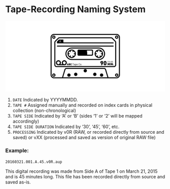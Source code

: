 # Tape-Recording Naming System

![cassette tape graphic](../img/tape.png?raw=true "cassette tape graphic")

1. `DATE`  Indicated by YYYYMMDD.
2. `TAPE #`  Assigned manually and recorded on index cards in physical collection (non-chronological)
3. `TAPE SIDE`  Indicated by ‘A’ or ‘B’ (sides ‘1’ or ‘2’ will be mapped accordingly)
4. `TAPE SIDE DURATION`  Indicated by ‘30’, ‘45’, ‘60’, etc.
5. `PROCESSING`  Indicated by v0R (RAW, or recorded directly from source and saved) or vXX (processed and saved as version of original RAW file)

### Example:  
`20160321.001.A.45.v0R.aup`

This digital recording was made from Side A of Tape 1 on March 21, 2015 and is 45 minutes long.  This file has been recorded directly from source and saved as-is.
